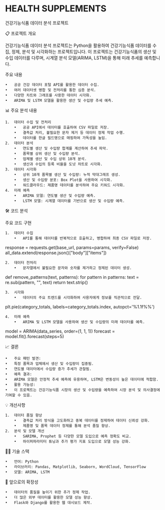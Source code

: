 # HEALTH SUPPLEMENTS

건강기능식품 데이터 분석 프로젝트


📋 프로젝트 개요

건강기능식품 데이터 분석 프로젝트는 Python을 활용하여 건강기능식품 데이터를 수집, 정제, 분석 및 시각화하는 프로젝트입니다. 
이 프로젝트는 건강기능식품의 생산 및 수입 데이터를 다루며, 시계열 분석 모델(ARIMA, LSTM)을 통해 미래 추세를 예측합니다.


주요 내용

	•	공공 건강 데이터 포털 API를 활용한 데이터 수집.
	•	여러 데이터셋 병합 및 전처리를 통한 심층 분석.
	•	다양한 차트와 그래프를 사용한 데이터 시각화.
	•	ARIMA 및 LSTM 모델을 활용한 생산 및 수입량 추세 예측.


📊 주요 분석 내용

	1.	데이터 수집 및 전처리
		•	공공 API에서 데이터를 호출하여 CSV 파일로 저장.
		•	결측값 처리, 불필요한 문자 제거 등 데이터 정제 작업 수행.
		•	데이터를 한글 필드명으로 매핑하여 가독성을 높임.
	2.	데이터 분석
		•	연도별 생산 및 수입량 합계를 계산하여 추세 파악.
		•	품목별 상위 생산 및 수입량 분석.
		•	업체별 생산 및 수입 상위 10개 분석.
		•	생산과 수입의 등록 비율을 도넛 차트로 시각화.
	3.	데이터 시각화
		•	상위 10개 품목별 생산 및 수입량: 누적 막대그래프 생성.
		•	생산 및 수입량 분포: Box Plot을 사용하여 시각화.
		•	워드클라우드: 제품명 데이터를 분석하여 주요 키워드 시각화.
	4.	미래 예측
		•	ARIMA 모델: 연도별 생산 및 수입량 예측.
		•	LSTM 모델: 시계열 데이터를 기반으로 생산 및 수입량 예측.


🛠️ 코드 분석

주요 코드 구현


	1.	데이터 수집
		•	API를 통해 데이터를 반복적으로 호출하고, 병합하여 최종 CSV 파일로 저장.

response = requests.get(base_url, params=params, verify=False)
all_data.extend(response.json()["body"]["items"])



	2.	데이터 전처리
		•	문자열에서 불필요한 문자와 숫자를 제거하고 정제된 데이터 생성.

def remove_patterns(text, patterns):
    for pattern in patterns:
        text = re.sub(pattern, "", text)
    return text.strip()



	3.	시각화
		•	데이터의 주요 트렌드를 시각화하여 사용자에게 정보를 직관적으로 전달.

plt.pie(category_totals, labels=category_totals.index, autopct='%1.1f%%')



	4.	미래 예측
		•	ARIMA 및 LSTM 모델을 사용하여 생산 및 수입량의 미래 데이터를 예측.

model = ARIMA(data_series, order=(1, 1, 1))
forecast = model.fit().forecast(steps=5)


📈 결론

	•	주요 패턴 발견:
	•	특정 품목과 업체에서 생산 및 수입량이 집중됨.
	•	연도별 데이터에서 수입량 증가 추세가 관찰됨.
	•	예측 결과:
	•	ARIMA 모델은 안정적 추세 예측에 유용하며, LSTM은 변동성이 높은 데이터에 적합함.
	•	활용 가능성:
	•	이 프로젝트는 건강기능식품 시장의 생산 및 수입량을 예측하여 시장 분석 및 의사결정에 기여할 수 있음.


💡 개선사항

	1.	데이터 품질 향상
		•	결측값 처리 방식을 고도화하고 중복 데이터를 정제하여 데이터 신뢰성 강화.
		•	제품명 및 품목 데이터 정제를 통해 분석 품질 향상.
	2.	분석 및 모델 개선
		•	SARIMA, Prophet 등 다양한 모델 도입으로 예측 정확도 비교.
		•	하이퍼파라미터 튜닝과 추가 평가 지표 도입으로 모델 성능 강화.


🧑‍💻 기술 스택

	•	언어: Python
	•	라이브러리: Pandas, Matplotlib, Seaborn, WordCloud, TensorFlow
	•	모델: ARIMA, LSTM


📌 앞으로의 확장성

	•	데이터의 품질을 높이기 위한 추가 정제 작업.
	•	더 많은 외부 데이터를 활용한 모델 성능 향상.
	•	Flask와 Django를 활용한 웹 대시보드 제작.
